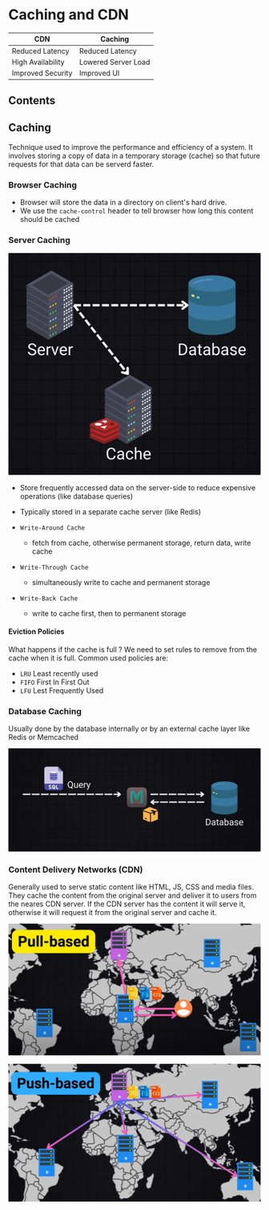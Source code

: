 # Caching and CDN

| CDN               | Caching             |
| ----------------- | ------------------- |
| Reduced Latency   | Reduced Latency     |
| High Availability | Lowered Server Load |
| Improved Security | Improved UI         |

## Contents

## Caching

Technique used to improve the performance and efficiency of a system.
It involves storing a copy of data in a temporary storage (cache) so that future requests for that data can be serverd faster.

### Browser Caching

- Browser will store the data in a directory on client's hard drive.
- We use the `cache-control` header to tell browser how long this content should be cached

### Server Caching

![alt text](server_cache.png)

- Store frequently accessed data on the server-side to reduce expensive operations (like database queries)
- Typically stored in a separate cache server (like Redis)

- `Write-Around Cache`

  - fetch from cache, otherwise permanent storage, return data, write cache

- `Write-Through Cache`

  - simultaneously write to cache and permanent storage

- `Write-Back Cache`
  - write to cache first, then to permanent storage

#### Eviction Policies

What happens if the cache is full ?
We need to set rules to remove from the cache when it is full.
Common used policies are:

- `LRU` Least recently used
- `FIFO` First In First Out
- `LFU` Lest Frequently Used

### Database Caching

Usually done by the database internally or by an external cache layer like Redis or Memcached

![alt text](db_cache.png)

### Content Delivery Networks (CDN)

Generally used to serve static content like HTML, JS, CSS and media files.
They cache the content from the original server and deliver it to users from the neares CDN server.
If the CDN server has the content it will serve it, otherwise it will request it from the original server and cache it.

![Pull-based CDN](pull_based_cdn.png)

![Push-based CDN](push_based_cdn.png)

